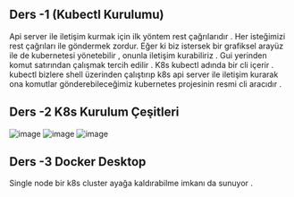 ## Ders -1 (Kubectl Kurulumu)
Api server ile iletişim kurmak için ilk yöntem rest çağrılarıdır . Her isteğimizi rest çağrıları ile göndermek zordur.
Eğer ki biz istersek bir grafiksel arayüz ile de kubernetesi yönetebilir , onunla iletişim kurabiliriz .
Gui yerinden komut satırından çalışmak tercih edilir . 
K8s kubectl adında bir cli içerir . kubectl bizlere shell üzerinden çalıştırıp k8s api server ile iletişim kurarak ona komutlar gönderebileceğimiz kubernetes projesinin resmi cli aracıdır .

## Ders -2 K8s Kurulum Çeşitleri 

![image](https://user-images.githubusercontent.com/74687192/153710474-07a97d86-1ca7-415f-a8a8-283f8cb848e1.png)
![image](https://user-images.githubusercontent.com/74687192/153710477-7f94854d-7c84-482e-a241-85724cb99b04.png)
![image](https://user-images.githubusercontent.com/74687192/153710491-8114b543-830d-46da-86bf-1120561c40dc.png)

## Ders -3 Docker Desktop 
Single node bir k8s cluster ayağa kaldırabilme imkanı da sunuyor .
